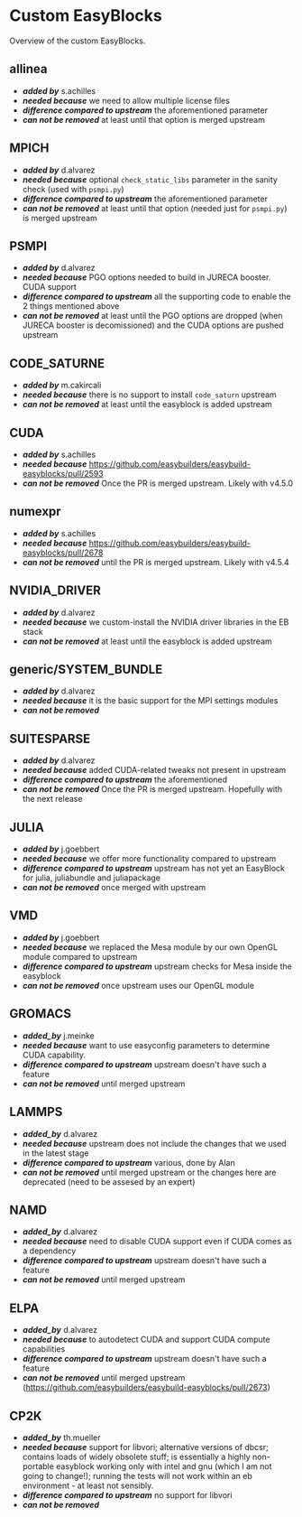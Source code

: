 # Custom EasyBlocks

Overview of the custom EasyBlocks.

## allinea

- __*added by*__ s.achilles
- __*needed because*__ we need to allow multiple license files
- __*difference compared to upstream*__ the aforementioned parameter
- __*can not be removed*__ at least until that option is merged upstream

## MPICH

- __*added by*__ d.alvarez
- __*needed because*__ optional `check_static_libs` parameter in the sanity check (used with `psmpi.py`)
- __*difference compared to upstream*__ the aforementioned parameter
- __*can not be removed*__ at least until that option (needed just for `psmpi.py`) is merged upstream

## PSMPI

- __*added by*__ d.alvarez
- __*needed because*__ PGO options needed to build in JURECA booster. CUDA support
- __*difference compared to upstream*__ all the supporting code to enable the 2 things mentioned above
- __*can not be removed*__ at least until the PGO options are dropped (when JURECA booster is decomissioned) and the CUDA options are pushed upstream

## CODE_SATURNE

- __*added by*__ m.cakircali
- __*needed because*__ there is no support to install `code_saturn` upstream
- __*can not be removed*__ at least until the easyblock is added upstream

## CUDA

- __*added by*__ s.achilles
- __*needed because*__ https://github.com/easybuilders/easybuild-easyblocks/pull/2593
- __*can not be removed*__ Once the PR is merged upstream. Likely with v4.5.0

## numexpr

- __*added by*__ s.achilles
- __*needed because*__ https://github.com/easybuilders/easybuild-easyblocks/pull/2678
- __*can not be removed*__ until the PR is merged upstream. Likely with v4.5.4

## NVIDIA_DRIVER

- __*added by*__ d.alvarez
- __*needed because*__ we custom-install the NVIDIA driver libraries in the EB stack
- __*can not be removed*__ at least until the easyblock is added upstream

## generic/SYSTEM_BUNDLE

- __*added by*__ d.alvarez
- __*needed because*__ it is the basic support for the MPI settings modules
- __*can not be removed*__

## SUITESPARSE

- __*added by*__ d.alvarez
- __*needed because*__ added CUDA-related tweaks not present in upstream
- __*difference compared to upstream*__ the aforementioned
- __*can not be removed*__ Once the PR is merged upstream. Hopefully with the next release

## JULIA

- __*added by*__ j.goebbert
- __*needed because*__ we offer more functionality compared to upstream
- __*difference compared to upstream*__ upstream has not yet an EasyBlock for julia, juliabundle and juliapackage
- __*can not be removed*__ once merged with upstream

## VMD
- __*added by*__ j.goebbert
- __*needed because*__ we replaced the Mesa module by our own OpenGL module compared to upstream
- __*difference compared to upstream*__ upstream checks for Mesa inside the easyblock
- __*can not be removed*__ once upstream uses our OpenGL module

## GROMACS
- __*added_by*__ j.meinke
- __*needed because*__ want to use easyconfig parameters to determine CUDA capability.
- __*difference compared to upstream*__ upstream doesn't have such a feature
- __*can not be removed*__ until merged upstream

## LAMMPS
- __*added_by*__ d.alvarez
- __*needed because*__ upstream does not include the changes that we used in the latest stage
- __*difference compared to upstream*__ various, done by Alan
- __*can not be removed*__ until merged upstream or the changes here are deprecated (need to be assesed by an expert)

## NAMD
- __*added_by*__ d.alvarez
- __*needed because*__ need to disable CUDA support even if CUDA comes as a dependency
- __*difference compared to upstream*__ upstream doesn't have such a feature
- __*can not be removed*__ until merged upstream

## ELPA
- __*added_by*__ d.alvarez
- __*needed because*__ to autodetect CUDA and support CUDA compute capabilities
- __*difference compared to upstream*__ upstream doesn't have such a feature
- __*can not be removed*__ until merged upstream (https://github.com/easybuilders/easybuild-easyblocks/pull/2673)

## CP2K
- __*added_by*__ th.mueller
- __*needed because*__  support for libvori; alternative versions of dbcsr; contains loads of widely obsolete stuff; is  essentially a highly non-portable easyblock working only with intel and gnu (which I am not going to change!); running the tests will not work within an eb environment - at least not sensibly. 
- __*difference compared to upstream*__ no support for libvori 
- __*can not be removed*__

